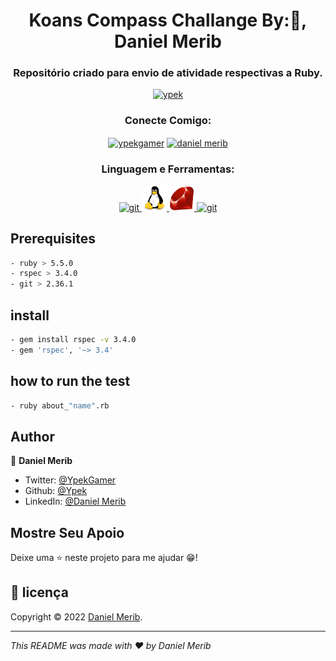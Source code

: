 <h1 align="center">Koans Compass Challange By:👋, Daniel Merib</h1>
<h3 align="center">Repositório criado para envio de atividade respectivas a Ruby.</h3>



<p align="center"> <a href="https://github.com/ryo-ma/github-profile-trophy"><img src="https://github-profile-trophy.vercel.app/?username=ypek" alt="ypek" /></a> </p>


<h3 align="center">Conecte Comigo:</h3>
<p align="center">
<a href="https://twitter.com/ypekgamer" target="blank"><img align="center" src="https://raw.githubusercontent.com/rahuldkjain/github-profile-readme-generator/master/src/images/icons/Social/twitter.svg" alt="ypekgamer" height="30" width="40" /></a>
<a href="https://linkedin.com/in/daniel merib" target="blank"><img align="center" src="https://raw.githubusercontent.com/rahuldkjain/github-profile-readme-generator/master/src/images/icons/Social/linked-in-alt.svg" alt="daniel merib" height="30" width="40" /></a>
</p>

<h3 align="center">Linguagem e Ferramentas:</h3>
<p align="center"> <a href="https://git-scm.com/" target="_blank" rel="noreferrer"> <img src="https://www.vectorlogo.zone/logos/git-scm/git-scm-icon.svg" alt="git" width="40" height="40"/> </a> <a href="https://www.linux.org/" target="_blank" rel="noreferrer"> <img src="https://raw.githubusercontent.com/devicons/devicon/master/icons/linux/linux-original.svg" alt="linux" width="40" height="40"/> </a> <a href="https://www.ruby-lang.org/en/" target="_blank" rel="noreferrer"> <img src="https://raw.githubusercontent.com/devicons/devicon/master/icons/ruby/ruby-original.svg" alt="ruby" width="40" height="40"/> <img src="https://img.icons8.com/color/96/000000/visual-studio--v1.png" alt="git" width="40" height="40"/> </a> <a href="https://code.visualstudio.com/" target="_blank" rel="noreferrer"> </a> </p>

## Prerequisites

```sh
- ruby > 5.5.0
- rspec > 3.4.0
- git > 2.36.1
```
## install

```sh
- gem install rspec -v 3.4.0
- gem 'rspec', '~> 3.4'
```

## how to run the test

```sh
- ruby about_"name".rb
```

## Author

👤 **Daniel Merib**

* Twitter: [@YpekGamer](https://twitter.com/YpekGamer)
* Github: [@Ypek](https://github.com/Ypek)
* LinkedIn: [@Daniel Merib](https://www.linkedin.com/in/daniel-merib-68a274133/)

## Mostre Seu Apoio

Deixe uma ⭐️ neste projeto para me ajudar 😁!

## 📝 licença

Copyright © 2022 [Daniel Merib](https://github.com/Ypek).<br />

***
_This README was made with ❤️ by Daniel Merib_
